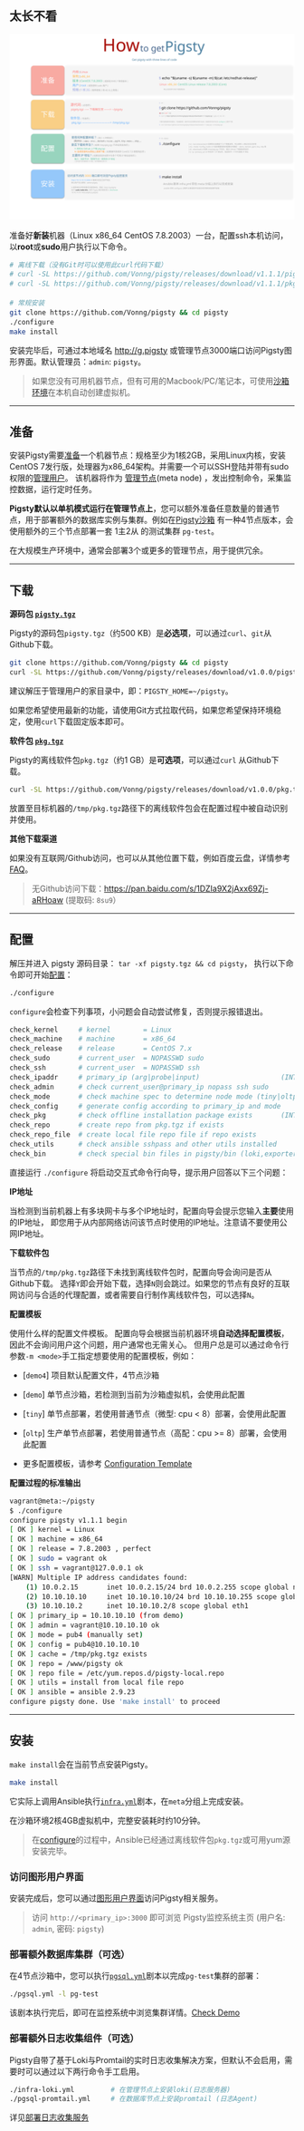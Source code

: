 
## 太长不看

![](../_media/how-zh.svg)

准备好**新装**机器（Linux x86_64 CentOS 7.8.2003）一台，配置ssh本机访问，以**root**或**sudo**用户执行以下命令。

```bash
# 离线下载（没有Git时可以使用此curl代码下载）
# curl -SL https://github.com/Vonng/pigsty/releases/download/v1.1.1/pigsty.tgz -o ~/pigsty.tgz  
# curl -SL https://github.com/Vonng/pigsty/releases/download/v1.1.1/pkg.tgz    -o /tmp/pkg.tgz

# 常规安装
git clone https://github.com/Vonng/pigsty && cd pigsty
./configure
make install
```

安装完毕后，可通过本地域名 http://g.pigsty 或管理节点3000端口访问Pigsty图形界面。默认管理员：`admin`: `pigsty`。


> 如果您没有可用机器节点，但有可用的Macbook/PC/笔记本，可使用[沙箱环境](s-sandbox.md)在本机自动创建虚拟机。


----------------


## 准备

安装Pigsty需要[准备](t-prepare.md)一个机器节点：规格至少为1核2GB，采用Linux内核，安装CentOS 7发行版，处理器为x86_64架构。并需要一个可以SSH登陆并带有sudo权限的[管理用户](t-prepare.md#管理用户置备)。
该机器将作为 [管理节点](c-arch.md#管理节点)(meta node) ，发出控制命令，采集监控数据，运行定时任务。

**Pigsty默认以单机模式运行在管理节点上**，您可以额外准备任意数量的普通节点，用于部署额外的数据库实例与集群。例如在[Pigsty沙箱](s-sandbox.md) 有一种4节点版本，会使用额外的三个节点部署一套 1主2从 的测试集群 `pg-test`。

在大规模生产环境中，通常会部署3个或更多的管理节点，用于提供冗余。

----------------

## 下载

**源码包 [`pigsty.tgz`](t-prepare.md#pigsty源代码)**

Pigsty的源码包`pigsty.tgz`（约500 KB）是**必选项**，可以通过`curl`、`git`从Github下载。

```bash
git clone https://github.com/Vonng/pigsty && cd pigsty
curl -SL https://github.com/Vonng/pigsty/releases/download/v1.0.0/pigsty.tgz -o ~/pigsty.tgz
```

建议解压于管理用户的家目录中，即：`PIGSTY_HOME=~/pigsty`。

如果您希望使用最新的功能，请使用Git方式拉取代码，如果您希望保持环境稳定，使用`curl`下载固定版本即可。


**软件包 [`pkg.tgz`](t-prepare.md#pigsty离线软件包)**

Pigsty的离线软件包`pkg.tgz`（约1 GB）是**可选项**，可以通过`curl` 从Github下载。

```bash
curl -SL https://github.com/Vonng/pigsty/releases/download/v1.0.0/pkg.tgz    -o /tmp/pkg.tgz
```

放置至目标机器的`/tmp/pkg.tgz`路径下的离线软件包会在配置过程中被自动识别并使用。


**其他下载渠道**

如果没有互联网/Github访问，也可以从其他位置下载，例如百度云盘，详情参考[FAQ](s-faq.md)。

> 无Github访问下载：https://pan.baidu.com/s/1DZIa9X2jAxx69Zj-aRHoaw (提取码: `8su9`）

----------------

## 配置

解压并进入 pigsty 源码目录： `tar -xf pigsty.tgz && cd pigsty`，
执行以下命令即可开始[配置](v-config.md)：

```bash
./configure
```

`configure`会检查下列事项，小问题会自动尝试修复，否则提示报错退出。

```bash
check_kernel     # kernel        = Linux
check_machine    # machine       = x86_64
check_release    # release       = CentOS 7.x
check_sudo       # current_user  = NOPASSWD sudo
check_ssh        # current_user  = NOPASSWD ssh
check_ipaddr     # primary_ip (arg|probe|input)                    (INTERACTIVE: ask for ip)
check_admin      # check current_user@primary_ip nopass ssh sudo
check_mode       # check machine spec to determine node mode (tiny|oltp|olap|crit)
check_config     # generate config according to primary_ip and mode
check_pkg        # check offline installation package exists       (INTERACTIVE: ask for download)
check_repo       # create repo from pkg.tgz if exists
check_repo_file  # create local file repo file if repo exists
check_utils      # check ansible sshpass and other utils installed
check_bin        # check special bin files in pigsty/bin (loki,exporter) (require utils installed)
```

直接运行 `./configure` 将启动交互式命令行向导，提示用户回答以下三个问题：


**IP地址**

当检测到当前机器上有多块网卡与多个IP地址时，配置向导会提示您输入**主要**使用的IP地址，
即您用于从内部网络访问该节点时使用的IP地址。注意请不要使用公网IP地址。

**下载软件包**

当节点的`/tmp/pkg.tgz`路径下未找到离线软件包时，配置向导会询问是否从Github下载。 
选择`Y`即会开始下载，选择`N`则会跳过。如果您的节点有良好的互联网访问与合适的代理配置，或者需要自行制作离线软件包，可以选择`N`。

**配置模板**

使用什么样的配置文件模板。
配置向导会根据当前机器环境**自动选择配置模板**，因此不会询问用户这个问题，用户通常也无需关心。
但用户总是可以通过命令行参数`-m <mode>`手工指定想要使用的配置模板，例如：

* [`demo4`]  项目默认配置文件，4节点沙箱
* [`demo`]   单节点沙箱，若检测到当前为沙箱虚拟机，会使用此配置
* [`tiny`]   单节点部署，若使用普通节点（微型: cpu < 8）部署，会使用此配置
* [`oltp`]   生产单节点部署，若使用普通节点（高配：cpu >= 8）部署，会使用此配置

* 更多配置模板，请参考 [Configuration Template](https://github.com/Vonng/pigsty/tree/master/files/conf)





**配置过程的标准输出**

```bash
vagrant@meta:~/pigsty 
$ ./configure
configure pigsty v1.1.1 begin
[ OK ] kernel = Linux
[ OK ] machine = x86_64
[ OK ] release = 7.8.2003 , perfect
[ OK ] sudo = vagrant ok
[ OK ] ssh = vagrant@127.0.0.1 ok
[WARN] Multiple IP address candidates found:
    (1) 10.0.2.15	    inet 10.0.2.15/24 brd 10.0.2.255 scope global noprefixroute dynamic eth0
    (2) 10.10.10.10	    inet 10.10.10.10/24 brd 10.10.10.255 scope global noprefixroute eth1
    (3) 10.10.10.2	    inet 10.10.10.2/8 scope global eth1
[ OK ] primary_ip = 10.10.10.10 (from demo)
[ OK ] admin = vagrant@10.10.10.10 ok
[ OK ] mode = pub4 (manually set)
[ OK ] config = pub4@10.10.10.10
[ OK ] cache = /tmp/pkg.tgz exists
[ OK ] repo = /www/pigsty ok
[ OK ] repo file = /etc/yum.repos.d/pigsty-local.repo
[ OK ] utils = install from local file repo
[ OK ] ansible = ansible 2.9.23
configure pigsty done. Use 'make install' to proceed
```



----------------

## 安装

`make install`会在当前节点安装Pigsty。

```bash
make install
```

它实际上调用Ansible执行[`infra.yml`](p-infra.md)剧本，在`meta`分组上完成安装。

在沙箱环境2核4GB虚拟机中，完整安装耗时约10分钟。

> 在[configure](#配置)的过程中，Ansible已经通过离线软件包`pkg.tgz`或可用yum源安装完毕。


### 访问图形用户界面

安装完成后，您可以通过[图形用户界面](s-interface.md)访问Pigsty相关服务。

> 访问 `http://<primary_ip>:3000` 即可浏览 Pigsty监控系统主页 (用户名: `admin`, 密码: `pigsty`)


### 部署额外数据库集群（可选）

在4节点沙箱中，您可以执行[`pgsql.yml`](p-pgsql)剧本以完成`pg-test`集群的部署：

```bash
./pgsql.yml -l pg-test
```

该剧本执行完后，即可在监控系统中浏览集群详情。[Check Demo](http://demo.pigsty.cc/d/pgsql-cluster/pgsql-cluster?var-cls=pg-test)


### 部署额外日志收集组件（可选）

Pigsty自带了基于Loki与Promtail的实时日志收集解决方案，但默认不会启用，需要时可以通过以下两行命令手工启用。

```bash
./infra-loki.yml         # 在管理节点上安装loki(日志服务器)
./pgsql-promtail.yml     # 在数据库节点上安装promtail (日志Agent)
```

详见[部署日志收集服务](t-logging.md)

